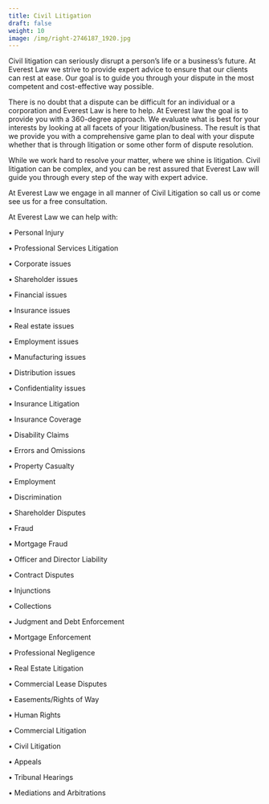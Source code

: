 ```yaml
---
title: Civil Litigation
draft: false
weight: 10
image: /img/right-2746187_1920.jpg
---
```

Civil litigation can seriously disrupt a person’s life or a business’s future. At Everest Law we strive to provide expert advice to ensure that our clients can rest at ease. Our goal is to guide you through your dispute in the most competent and cost-effective way possible. 

There is no doubt that a dispute can be difficult for an individual or a corporation and Everest Law is here to help. At Everest law the goal is to provide you with a 360-degree approach. We evaluate what is best for your interests by looking at all facets of your litigation/business. The result is that we provide you with a comprehensive game plan to deal with your dispute whether that is through litigation or some other form of dispute resolution. 

While we work hard to resolve your matter, where we shine is litigation. Civil litigation can be complex, and you can be rest assured that Everest Law will guide you through every step of the way with expert advice. 

At Everest Law we engage in all manner of Civil Litigation so call us or come see us for a free consultation. 

At Everest Law we can help with:

•	Personal Injury

•	Professional Services Litigation

•	Corporate issues

•	Shareholder issues

•	Financial issues

•	Insurance issues

•	Real estate issues

•	Employment issues

•	Manufacturing issues

•	Distribution issues

•	Confidentiality issues

•	Insurance Litigation

•	Insurance Coverage

•	Disability Claims

•	Errors and Omissions

•	Property Casualty

•	Employment

•	Discrimination

•	Shareholder Disputes

•	Fraud

•	Mortgage Fraud

•	Officer and Director Liability

•	Contract Disputes

•	Injunctions

•	Collections

•	Judgment and Debt Enforcement

•	Mortgage Enforcement

•	Professional Negligence

•	Real Estate Litigation

•	Commercial Lease Disputes

•	Easements/Rights of Way

•	Human Rights

•	Commercial Litigation

•	Civil Litigation

•	Appeals

•	Tribunal Hearings

•	Mediations and Arbitrations
